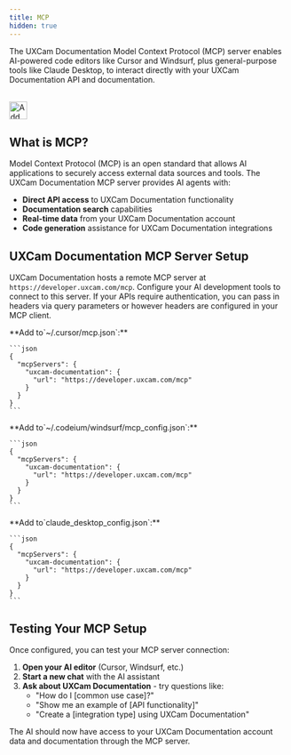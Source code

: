 ```yaml
---
title: MCP
hidden: true
---
```

The UXCam Documentation Model Context Protocol (MCP) server enables AI-powered code editors like Cursor and Windsurf, plus general-purpose tools like Claude Desktop, to interact directly with your UXCam Documentation API and documentation.

<br />

<a href="https://cursor.com/install-mcp?name=test-server&config=JTdCJTIydHlwZSUyMiUzQSUyMnN0cmVhbWFibGUtaHR0cCUyMiUyQyUyMnVybCUyMiUzQSUyMmh0dHBzJTNBJTJGJTJGaW50ZWdyYXRpb24ubWNwLnV4Y2FtLmNvbSUyRm1jcCUyRmh0dHAlMjIlN0Q%3D">
  <img src="https://cursor.com/deeplink/mcp-install-dark.svg" alt="Add test-server MCP server to Cursor" height="32" />
</a>

<br />

## What is MCP?

Model Context Protocol (MCP) is an open standard that allows AI applications to securely access external data sources and tools. The UXCam Documentation MCP server provides AI agents with:

* **Direct API access** to UXCam Documentation functionality
* **Documentation search** capabilities
* **Real-time data** from your UXCam Documentation account
* **Code generation** assistance for UXCam Documentation integrations

## UXCam Documentation MCP Server Setup

UXCam Documentation hosts a remote MCP server at `https://developer.uxcam.com/mcp`. Configure your AI development tools to connect to this server. If your APIs require authentication, you can pass in headers via query parameters or however headers are configured in your MCP client.

<Tabs>
  <Tab title="Cursor">
    **Add to`~/.cursor/mcp.json`:**

    ```json
    {
      "mcpServers": {
        "uxcam-documentation": {
          "url": "https://developer.uxcam.com/mcp"
        }
      }
    }
    ```
  </Tab>

  <Tab title="Windsurf">
    **Add to`~/.codeium/windsurf/mcp_config.json`:**

    ```json
    {
      "mcpServers": {
        "uxcam-documentation": {
          "url": "https://developer.uxcam.com/mcp"
        }
      }
    }
    ```
  </Tab>

  <Tab title="Claude Desktop">
    **Add to`claude_desktop_config.json`:**

    ```json
    {
      "mcpServers": {
        "uxcam-documentation": {
          "url": "https://developer.uxcam.com/mcp"
        }
      }
    }
    ```
  </Tab>
</Tabs>

## Testing Your MCP Setup

Once configured, you can test your MCP server connection:

1. **Open your AI editor** (Cursor, Windsurf, etc.)
2. **Start a new chat** with the AI assistant
3. **Ask about UXCam Documentation** - try questions like:
   * "How do I \[common use case]?"
   * "Show me an example of \[API functionality]"
   * "Create a \[integration type] using UXCam Documentation"

The AI should now have access to your UXCam Documentation account data and documentation through the MCP server.
